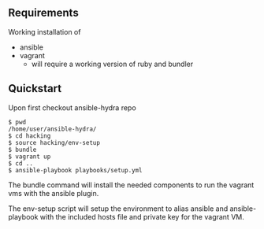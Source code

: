 ## Requirements

Working installation of 

* ansible
* vagrant
  * will require a working version of ruby and bundler

## Quickstart

Upon first checkout ansible-hydra repo

    $ pwd
    /home/user/ansible-hydra/
    $ cd hacking
    $ source hacking/env-setup
    $ bundle
    $ vagrant up
    $ cd ..
    $ ansible-playbook playbooks/setup.yml
    

The bundle command will install the needed components to run the vagrant
vms with the ansible plugin.

The env-setup script will setup the environment to alias ansible and
ansible-playbook with the included hosts file and private key for the
vagrant VM.
